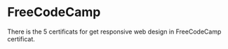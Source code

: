 # FreeCodeCamp
 There is the 5 certificats for get responsive web design in FreeCodeCamp certificat.
